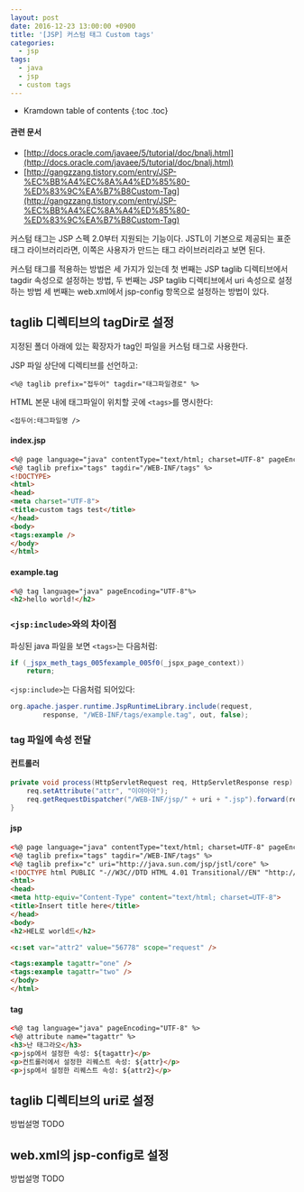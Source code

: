 ```yaml
---
layout: post
date: 2016-12-23 13:00:00 +0900
title: '[JSP] 커스텀 태그 Custom tags'
categories:
  - jsp
tags:
  - java
  - jsp
  - custom tags
---
```


* Kramdown table of contents
{:toc .toc}

#### 관련 문서

- [http://docs.oracle.com/javaee/5/tutorial/doc/bnalj.html](http://docs.oracle.com/javaee/5/tutorial/doc/bnalj.html)
- [http://gangzzang.tistory.com/entry/JSP-%EC%BB%A4%EC%8A%A4%ED%85%80-%ED%83%9C%EA%B7%B8Custom-Tag](http://gangzzang.tistory.com/entry/JSP-%EC%BB%A4%EC%8A%A4%ED%85%80-%ED%83%9C%EA%B7%B8Custom-Tag)


커스텀 태그는 JSP 스펙 2.0부터 지원되는 기능이다. JSTL이 기본으로 제공되는 표준 태그 라이브러리라면, 이쪽은 사용자가 만드는 태그 라이브러리라고 보면 된다.

커스텀 태그를 적용하는 방법은 세 가지가 있는데 첫 번째는 JSP taglib 디렉티브에서 tagdir 속성으로 설정하는 방법, 두 번째는 JSP taglib 디렉티브에서 uri 속성으로 설정하는 방법  세 번째는 web.xml에서 jsp-config 항목으로 설정하는 방법이 있다.

## taglib 디렉티브의 tagDir로 설정

지정된 폴더 아래에 있는 확장자가 tag인 파일을 커스텀 태그로 사용한다.

JSP 파일 상단에 디렉티브를 선언하고:

```
<%@ taglib prefix="접두어" tagdir="태그파일경로" %>
```

HTML 본문 내에 태그파일이 위치할 곳에 `<tags>`를 명시한다:

```
<접두어:태그파일명 />
```

#### index.jsp

```html
<%@ page language="java" contentType="text/html; charset=UTF-8" pageEncoding="UTF-8"%>
<%@ taglib prefix="tags" tagdir="/WEB-INF/tags" %>
<!DOCTYPE>
<html>
<head>
<meta charset="UTF-8">
<title>custom tags test</title>
</head>
<body>
<tags:example />
</body>
</html>
```

#### example.tag

```html
<%@ tag language="java" pageEncoding="UTF-8"%>
<h2>hello world!</h2>
```

### `<jsp:include>`와의 차이점

파싱된 java 파일을 보면 `<tags>`는 다음처럼:

```java
if (_jspx_meth_tags_005fexample_005f0(_jspx_page_context))
    return;
```

`<jsp:include>`는 다음처럼 되어있다:

```java
org.apache.jasper.runtime.JspRuntimeLibrary.include(request,
        response, "/WEB-INF/tags/example.tag", out, false);
```

### tag 파일에 속성 전달

#### 컨트롤러

```java
private void process(HttpServletRequest req, HttpServletResponse resp) throws ServletException, IOException {
    req.setAttribute("attr", "이야아아");
    req.getRequestDispatcher("/WEB-INF/jsp/" + uri + ".jsp").forward(req, resp);
}
```

#### jsp

```html
<%@ page language="java" contentType="text/html; charset=UTF-8" pageEncoding="UTF-8"%>
<%@ taglib prefix="tags" tagdir="/WEB-INF/tags" %>
<%@ taglib prefix="c" uri="http://java.sun.com/jsp/jstl/core" %>
<!DOCTYPE html PUBLIC "-//W3C//DTD HTML 4.01 Transitional//EN" "http://www.w3.org/TR/html4/loose.dtd">
<html>
<head>
<meta http-equiv="Content-Type" content="text/html; charset=UTF-8">
<title>Insert title here</title>
</head>
<body>
<h2>HEL로 world드</h2>

<c:set var="attr2" value="56778" scope="request" />

<tags:example tagattr="one" />
<tags:example tagattr="two" />
</body>
</html>
```

#### tag

```html
<%@ tag language="java" pageEncoding="UTF-8" %>
<%@ attribute name="tagattr" %>
<h3>난 태그라오</h3>
<p>jsp에서 설정한 속성: ${tagattr}</p>
<p>컨트롤러에서 설정한 리퀘스트 속성: ${attr}</p>
<p>jsp에서 설정한 리퀘스트 속성: ${attr2}</p>
```

## taglib 디렉티브의 uri로 설정

방법설명 TODO

## web.xml의 jsp-config로 설정

방법설명 TODO

